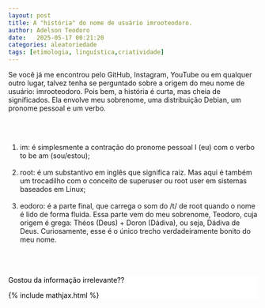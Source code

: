 ```yaml
---
layout: post
title: A "história" do nome de usuário imrooteodoro.
author: Adelson Teodoro
date:   2025-05-17 00:21:20
categories: aleatoriedade
tags: [etimologia, linguística,criatividade]
---
```


Se você já me encontrou pelo GitHub, Instagram, YouTube ou em qualquer outro lugar, talvez tenha se perguntado sobre a origem do meu nome de usuário: imrooteodoro. Pois bem, a história é curta, mas cheia de significados. Ela envolve meu sobrenome, uma distribuição Debian, um pronome pessoal e um verbo.

<br>
<br>
<ol>
<li>im: é simplesmente a contração do pronome pessoal I (eu) com o verbo to be am (sou/estou);</li> 
<br>
<li>root: é um substantivo em inglês que significa raiz. Mas aqui é também um trocadilho com o conceito de superuser ou root user em sistemas baseados em Linux;</li> 
<br>
<li>eodoro: é a parte final, que carrega o som do /t/ de root quando o nome é lido de forma fluida. Essa parte vem do meu sobrenome, Teodoro, cuja origem é grega: Théos (Deus) + Doron (Dádiva), ou seja, Dádiva de Deus. Curiosamente, esse é o único trecho verdadeiramente bonito do meu nome.</li> 
</ol>
<br>
<br>
<br>

<div style="background-color:white;color:black;">Gostou da informação irrelevante??<div>

{% include mathjax.html %}
